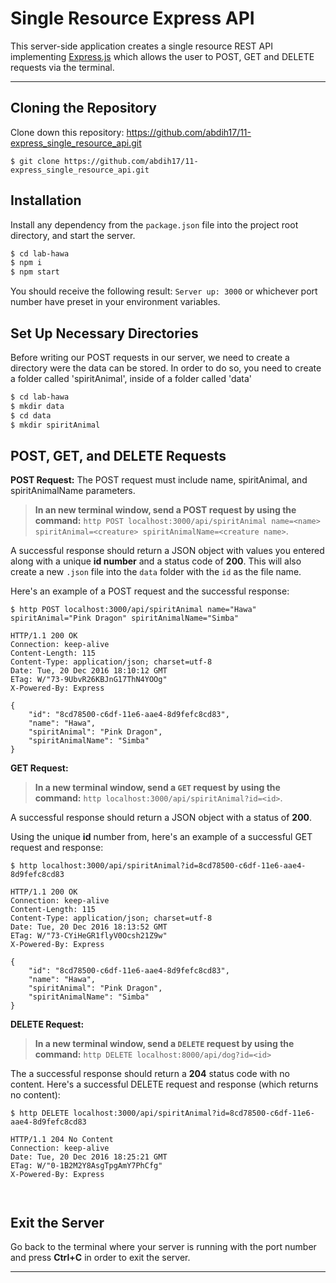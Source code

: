 __Single Resource Express API__
======
This server-side application creates a single resource REST API implementing [Express.js](http://expressjs.com/) which allows the user to POST, GET and DELETE requests via the terminal.

---
## Cloning the Repository
Clone down this repository:  https://github.com/abdih17/11-express_single_resource_api.git

```
$ git clone https://github.com/abdih17/11-express_single_resource_api.git
```

## Installation

Install any dependency from the `package.json` file into the project root
directory, and start the server.

```sh
$ cd lab-hawa
$ npm i
$ npm start
```

You should receive the following result: `Server up: 3000` or whichever port number have preset in your environment variables.

## Set Up Necessary Directories

Before writing our POST requests in our server, we need to create a directory were the data can be stored. In order to do so, you need to create a folder called 'spiritAnimal', inside of a folder called 'data'

```sh
$ cd lab-hawa
$ mkdir data
$ cd data
$ mkdir spiritAnimal
```

## POST, GET, and DELETE Requests

**POST Request:**
The POST request must include name, spiritAnimal, and spiritAnimalName parameters.

>**In an new terminal window, send a POST request by using the command:**
>`http POST localhost:3000/api/spiritAnimal name=<name> spiritAnimal=<creature> spiritAnimalName=<creature name>`.

A successful response should return a JSON object with values you entered along with a unique **id number** and a status code of **200**. This will also create a new `.json` file into the `data` folder with the `id` as the file name.

Here's an example of a POST request and the successful response:
```
$ http POST localhost:3000/api/spiritAnimal name="Hawa" spiritAnimal="Pink Dragon" spiritAnimalName="Simba"

HTTP/1.1 200 OK
Connection: keep-alive
Content-Length: 115
Content-Type: application/json; charset=utf-8
Date: Tue, 20 Dec 2016 18:10:12 GMT
ETag: W/"73-9UbvR26KBJnG17ThN4YOOg"
X-Powered-By: Express

{
    "id": "8cd78500-c6df-11e6-aae4-8d9fefc8cd83",
    "name": "Hawa",
    "spiritAnimal": "Pink Dragon",
    "spiritAnimalName": "Simba"
}
```

**GET Request:**

>**In a new terminal window, send a `GET` request by using the command:**
>`http localhost:3000/api/spiritAnimal?id=<id>`.

A successful response should return a JSON object with a status of **200**.

Using the unique **id** number from, here's an example of a successful GET request and response:
```
$ http localhost:3000/api/spiritAnimal?id=8cd78500-c6df-11e6-aae4-8d9fefc8cd83

HTTP/1.1 200 OK
Connection: keep-alive
Content-Length: 115
Content-Type: application/json; charset=utf-8
Date: Tue, 20 Dec 2016 18:13:52 GMT
ETag: W/"73-CYiHeGR1flyV0Ocsh21Z9w"
X-Powered-By: Express

{
    "id": "8cd78500-c6df-11e6-aae4-8d9fefc8cd83",
    "name": "Hawa",
    "spiritAnimal": "Pink Dragon",
    "spiritAnimalName": "Simba"
}

```

**DELETE Request:**

>**In a new terminal window, send a `DELETE` request by using the command:**
>`http DELETE localhost:8000/api/dog?id=<id>`

The a successful response should return a **204** status code with no content.
Here's a successful DELETE request and response (which returns no content):
```
$ http DELETE localhost:3000/api/spiritAnimal?id=8cd78500-c6df-11e6-aae4-8d9fefc8cd83

HTTP/1.1 204 No Content
Connection: keep-alive
Date: Tue, 20 Dec 2016 18:25:21 GMT
ETag: W/"0-1B2M2Y8AsgTpgAmY7PhCfg"
X-Powered-By: Express



```

## Exit the Server

Go back to the terminal where your server is running with the port number and press **Ctrl+C** in order to exit the server.

---
